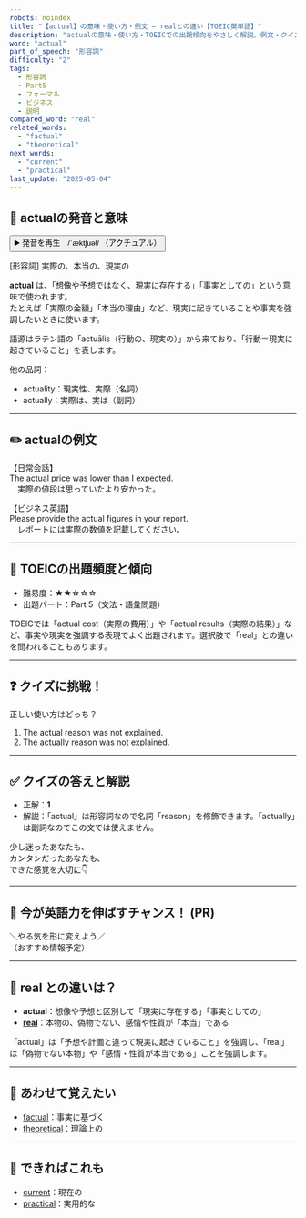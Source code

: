 ```yaml
---
robots: noindex
title: "【actual】の意味・使い方・例文 ― realとの違い【TOEIC英単語】"
description: "actualの意味・使い方・TOEICでの出題傾向をやさしく解説。例文・クイズ付きでrealとの違いもわかりやすく学べます。"
word: "actual"
part_of_speech: "形容詞"
difficulty: "2"
tags:
  - 形容詞
  - Part5
  - フォーマル
  - ビジネス
  - 説明
compared_word: "real"
related_words:
  - "factual"
  - "theoretical"
next_words:
  - "current"
  - "practical"
last_update: "2025-05-04"
---
```


## 🔰 actualの発音と意味

<button class="play-audio" onclick="playTTS('actual')">
  <span class="play-audio-main">
    ▶️ 発音を再生　/ˈæktʃuəl/
  </span>
  <span class="play-audio-sub">
    （アクチュアル）
  </span>
</button>

[形容詞] 実際の、本当の、現実の

**actual** は、「想像や予想ではなく、現実に存在する」「事実としての」という意味で使われます。  
たとえば「実際の金額」「本当の理由」など、現実に起きていることや事実を強調したいときに使います。

語源はラテン語の「actuālis（行動の、現実の）」から来ており、「行動＝現実に起きていること」を表します。

他の品詞：  
- actuality：現実性、実際（名詞）
- actually：実際は、実は（副詞）

---

## ✏️ actualの例文

【日常会話】  
The actual price was lower than I expected.  
　実際の値段は思っていたより安かった。

【ビジネス英語】  
Please provide the actual figures in your report.  
　レポートには実際の数値を記載してください。

---

## 🎯 TOEICの出題頻度と傾向

- 難易度：★★☆☆☆
- 出題パート：Part 5（文法・語彙問題）

TOEICでは「actual cost（実際の費用）」や「actual results（実際の結果）」など、事実や現実を強調する表現でよく出題されます。選択肢で「real」との違いを問われることもあります。

---

## ❓ クイズに挑戦！

正しい使い方はどっち？

1. The actual reason was not explained.  
2. The actually reason was not explained.

---

## ✅ クイズの答えと解説

- 正解：**1**
- 解説：「actual」は形容詞なので名詞「reason」を修飾できます。「actually」は副詞なのでこの文では使えません。

少し迷ったあなたも、  
カンタンだったあなたも、  
できた感覚を大切に👇️

---

## 🚀 今が英語力を伸ばすチャンス！ (PR)

<div class="info-center">
＼やる気を形に変えよう／<br>  
（おすすめ情報予定）
</div>

---

## 🤔  real との違いは？

- **actual**：想像や予想と区別して「現実に存在する」「事実としての」
- **[real](/real)**：本物の、偽物でない、感情や性質が「本当」である

「actual」は「予想や計画と違って現実に起きていること」を強調し、「real」は「偽物でない本物」や「感情・性質が本当である」ことを強調します。

---

## 🧩 あわせて覚えたい

- [factual](/factual)：事実に基づく
- [theoretical](/theoretical)：理論上の

---

## 📖 できればこれも

- [current](/current)：現在の
- [practical](/practical)：実用的な

<!-- cvid: aid13_bid12 -->
